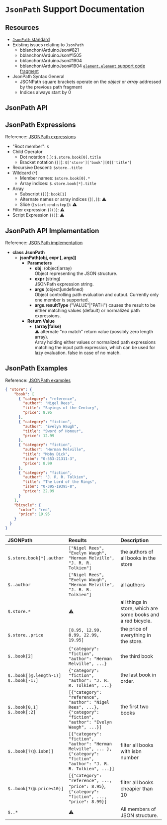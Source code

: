 # `JsonPath` Support Documentation

## Resources

* [`JsonPath` standard](https://goessner.net/articles/JsonPath/)
* Existing issues relating to `JsonPath`
  * bblanchon/ArduinoJson#821
  * bblanchon/ArduinoJson#1505
  * bblanchon/ArduinoJson#1904
  * bblanchon/ArduinoJson#1904 [`element.element` support code fragment](https://github.com/bblanchon/ArduinoJson/issues/1904#issuecomment-1498614172)
* JsonPath Syntax General
  * JSONPath square brackets operate on the _object_ or _array_ addressed by the previous path fragment
  * Indices always start by 0

## JsonPath API

## JsonPath Expressions

Reference: [JSONPath expressions](https://goessner.net/articles/JsonPath/index.html#e2)

* "Root member": `$`
* Child Operator
  * Dot notation (`.`): `$.store.book[0].title`
  * Bracket notation (`[]`): `$['store']['book'][0]['title']`
* Recursive Descent: `$store..title`
* Wildcard (`*`)
  * Member names: `$store.book[0].*`
  * Array indices: `$.store.book[*].title`
* Array
  * Subscript (`[]`): `book[1]`
  * Alternate names or array indices ((`[,]`): :warning:
  * Slice (`[start:end:step]`): :warning:
* Filter expression (`?()`): :warning:
* Script Expression (`()`): :warning:

## JsonPath API Implementation

Reference: [JSONPath implementation](https://goessner.net/articles/JsonPath/index.html#e4)

* **class JsonPath**
  * **jsonPath(obj, expr [, args])**
    * **Parameters**
      * **obj**: (object|array)  
        Object representing the JSON structure.
      * **expr** (string)  
        JSONPath expression string.
      * **args** (object|undefined)  
        Object controlling path evaluation and output. Currently only one member is supported.
      * **args.resultType** ("VALUE"|"PATH")
        causes the result to be either matching values (default) or normalized path expressions.
    * **Return Value**
      * **(array|false)**  
        :warning: alternate "no match" return value (possibly zero length array).  
        Array holding either values or normalized path expressions matching the input path expression, which can be used for lazy evaluation. false in case of no match.
   

## JsonPath Examples

Reference: [JSONPath examples](https://goessner.net/articles/JsonPath/index.html#e3)

```JSON
{ "store": {
    "book": [ 
      { "category": "reference",
        "author": "Nigel Rees",
        "title": "Sayings of the Century",
        "price": 8.95
      },
      { "category": "fiction",
        "author": "Evelyn Waugh",
        "title": "Sword of Honour",
        "price": 12.99
      },
      { "category": "fiction",
        "author": "Herman Melville",
        "title": "Moby Dick",
        "isbn": "0-553-21311-3",
        "price": 8.99
      },
      { "category": "fiction",
        "author": "J. R. R. Tolkien",
        "title": "The Lord of the Rings",
        "isbn": "0-395-19395-8",
        "price": 22.99
      }
    ],
    "bicycle": {
      "color": "red",
      "price": 19.95
    }
  }
}
```

| JSONPath | Results | Description |
| :--      | :---   | :-- |
| `$.store.book[*].author` | `["Nigel Rees", "Evelyn Waugh", "Herman Melville", "J. R. R. Tolkien"]` | the authors of all books in the store |
| `$..author` |	`["Nigel Rees", "Evelyn Waugh", "Herman Melville", "J. R. R. Tolkien"]` | all authors |
| `$.store.*` |	:warning: | all things in store, which are some books and a red bicycle. |
| `$.store..price` | `[8.95, 12.99, 8.99, 22.99, 19.95]` | the price of everything in the store. |
| `$..book[2]` |	`{"category": "fiction", "author": "Herman Melville", ...}` | the third book |
| `$..book[(@.length-1)]`<br/>`$..book[-1:]` | `{"category": "fiction", "author": "J. R. R. Tolkien", ...}` | the last book in order. |
| `$..book[0,1]`<br/>`$..book[:2]` | `[{"category": "reference", "author": "Nigel Rees", ...},`<br/>`{"category": "fiction", "author": "Evelyn Waugh", ...}]` | the first two books |
| `$..book[?(@.isbn)]` | `[{"category": "fiction", "author": "Herman Melville", ... },`<br/>`{"category": "fiction", "author": "J. R. R. Tolkien", ...}]` | filter all books with isbn number |
| `$..book[?(@.price<10)]` | `[{"category": "reference", ..., "price": 8.95}`,<br/>`{"category": "fiction", ..., "price": 8.99}]` | filter all books cheapier than 10 |
| `$..*` | :warning: | All members of JSON structure. |

